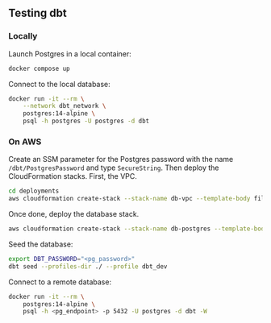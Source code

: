 ## Testing dbt

### Locally

Launch Postgres in a local container:

```bash
docker compose up
```

Connect to the local database:

```bash
docker run -it --rm \
    --network dbt_network \
    postgres:14-alpine \
    psql -h postgres -U postgres -d dbt
```

### On AWS

Create an SSM parameter for the Postgres password with the name `/dbt/PostgresPassword` and type `SecureString`. Then deploy the CloudFormation stacks. First, the VPC.

```bash
cd deployments
aws cloudformation create-stack --stack-name db-vpc --template-body file://vpc.yaml
```

Once done, deploy the database stack.

```bash
aws cloudformation create-stack --stack-name db-postgres --template-body file://db.yaml
```

Seed the database:

```bash
export DBT_PASSWORD="<pg_password>"
dbt seed --profiles-dir ./ --profile dbt_dev
```

Connect to a remote database:

```bash
docker run -it --rm \
    postgres:14-alpine \
    psql -h <pg_endpoint> -p 5432 -U postgres -d dbt -W
```
